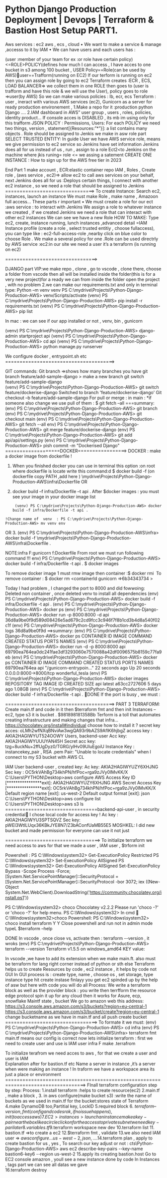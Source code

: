 # Python Django Production Deployment | Devops | Terraform & Bastion Host Setup  PART1.
Aws services : ec2  aws , ecs , cloud 
•	We want to make a service & manage ,accesss to it by IAM
•	We can have users and each users has :

(user :member of your team  for ex :or role have certain policy)<=ROLE>POLICY(defines how much I can access , I have acces to one bucket in  s3 among 100 bucket , USER
Policy==Role(can be used by AWS)user==Trafform(running on  EC2)
If our terform is running on ec2 then you can assign role by going to ec2
Terraform creates :ECR  ,  ECS, LOAD BALANCER=> we collect them in one  ROLE then goes to  (user is trafform  and have this role & we will use the User), policy goes to role  =>user(by AWS)
So we can make various policies :  lb, ecr, ecs
Terraform : user , ineract with various  AWS services (ec2), 
Gunicorn as a  server for ready production environement , 
1.Make a repo for it :production python Django ….
2.IAM dashboard in AWS” user group , users , roles, policies, identity product…
If console acces is  DISABLED , its mb im using only for this  trafform 
JSON   POLICY :
Permissions, Users:
For each POLICY  we  need two things, version , statement[{Resources:”*”}]:  a list contains many objects . Role should be assigned to Jenkis we make in asw role part 
SELECT TRUSTED ENTITY:
In guide User we have  AWS service role, means we give permission to ec2 service so Jenkins have set information Jenkins does all for us  instead of us , run , assign to a role 
Ect2<to Jenkins on the machine where jkis runing= role <= we assing a 
satement
CREATE ONE INSTANCE : How to sign up for the AWS free tier in 2023

End Part 1
make account , 
ECR:elastic container repo
IAM , Roles , Create role ,  (aws service , ec2)=> allow ec2  to call aws services on your behalf, next 
Jenkins does all for us :Deploys certain things, I connect with another ec2 instance , so we need a role that should be assigned to Jenkins
===============================>
To create Instance:
Search ec2, instances, launch an instance 
We must make Role , make name , Amazoon full access…
These parts r important
•	We must create a role for our ect :aws service : to interact with Jenkins 
We assign a role to whatever instance we created , if we created Jenkins we need a role that can   interact with other ec2 instances
We can see we have a new Role 
HOW TO MAKE:
Type  ec2, create, instance running, lunch instances ,advanced detail =IAM Instance profile (create a role , select trusted entitiy , choose fullaccess), you can type  like : ec2-full-access-role ,nearby click on blue color to choose Role .
We make a several policy for one   .Role can be used directrly by AWS service :ec2:in our site we need a user  it’s a terraform (is running on ec2)

================================>

DJANGO part
VIP:we make repo , clone , go to vscode , clone there, choose a folder from vscode then all will be installed inside the folder(this is for a very new project)for a ready we can from inside the folder open the project , with no problem
2.we can make our requirements.txt and only in terminal type:
Python –m venv venv 
PS C:\mydrive\Projects\Python-Django-Production-AWS> venv/Scripts/activate
(venv) PS C:\mydrive\Projects\Python-Django-Production-AWS> pip install -r requirements.txt
(venv) PS C:\mydrive\Projects\Python-Django-Production-AWS> pip list

In mac : we can see if our app installed or not ,  venv, bin , gunicorn 

(venv) PS C:\mydrive\Projects\Python-Django-Production-AWS> django-admin startproject api
(venv) PS C:\mydrive\Projects\Python-Django-Production-AWS> cd api
(venv) PS C:\mydrive\Projects\Python-Django-Production-AWS> python manage.py runserver

We configure  docker  ,  entrypoint.sh  etc 
======================================>

GIT commands:
Git branch =>shows how many branches you have 
git branch feature/add-sample-django > make a new branch 
git switch feature/add-sample-django  
(venv) PS C:\mydrive\Projects\Python-Django-Production-AWS> git switch 
feature/dockerise-django
Switched to branch 'feature/dockerise-django'
Git checkout –b feature/add-sample-django
For pull or merge : in main :
*if someone also change we use pull of them  : $  git fetch –all  ===summary:
(env) PS C:\mydrive\Projects\Python-Django-Production-AWS> git branch
(env) PS C:\mydrive\Projects\Python-Django-Production-AWS>  git checkout main
(env) PS C:\mydrive\Projects\Python-Django-Production-AWS> git fetch --all
env) PS C:\mydrive\Projects\Python-Django-Production-AWS> git merge feature/dockerise-django
(env) PS C:\mydrive\Projects\Python-Django-Production-AWS> git add api/api/settings.py
(env) PS C:\mydrive\Projects\Python-Django-Production-AWS> pish commit -m "Dockerised Django"
===================DOCKER=================>
DOCKER : make a docker image from dockerfile !
1.	When you finished docker  you can use  in terminal this  option :on root where dockerfile is locate write this command:d $ docker build -f (on dockerfile copy PATH ,add here ) \mydrive\Projects\Python-Django-Production-AWS\infra\Dockerfile
OR
2.	 docker build –f   infra/Dockerfile –t api .
After $docker images    : you must see your image in your docker image list 

          (venv) PS C:\mydrive\Projects\Python-Django-Production-AWS> docker build -f infra/Dockerfile -t api .
    !Change name of  venv  : PS C:\mydrive\Projects\Python-Django-Production-AWS> mv venv env
OR
3. (env) PS C:\mydrive\Projects\Python-Django-Production-AWS\infra> docker build -f \mydrive\Projects\Python-Django-Production-AWS\infra\Dockerfile .

NOTE:infra F:gunicorn   f:Dockerfile
From root we must run following command !!!
env) PS C:\mydrive\Projects\Python-Django-Production-AWS> docker build -f infra/Dockerfile -t api .
$ docker images

To remove docker image 1 must rmw image then container :$ docker rmi  <image id number3453657834d>
To remove container : $ docker rm <containerId gunicorn =>6b34343734 >


Today I had  problem , I changed the port to 8000 and did fowwoing:
Deleted non container , once deleted  venv to install all dependencies 
(env) PS C:\mydrive\Projects\Python-Django-Production-AWS> docker build -f infra/Dockerfile -t api .
(env) PS C:\mydrive\Projects\Python-Django-Production-AWS> docker ps
(env) PS C:\mydrive\Projects\Python-Django-Production-AWS> docker run -p 8000:8000 -d api
36d8a9be0f9d589d08426e5ad679c2cd9fcc3c946f7f8b1cd3b4d8a540f02c1f
(env) PS C:\mydrive\Projects\Python-Django-Production-AWS> docker logs 36d8a9be0f9d
==>summary:
(env) PS C:\mydrive\Projects\Python-Django-Production-AWS> docker ps
CONTAINER ID   IMAGE     COMMAND   CREATED   STATUS    PORTS     NAMES
(env) PS C:\mydrive\Projects\Python-Django-Production-AWS> docker run -d -p 8000:8000 api
69790ea764ea0dc241fae3df3293060e7570088a42df0096575b8159c77fa9eb
(env) PS C:\mydrive\Projects\Python-Django-Production-AWS> docker ps
CONTAINER ID   IMAGE     COMMAND                  CREATED          STATUS          PORTS                    NAMES
69790ea764ea   api       "/gunicorn-entrypoin…"   22 seconds ago   Up 20 seconds   0.0.0.0:8000->8000/tcp   wonderful_tesla
(env) PS C:\mydrive\Projects\Python-Django-Production-AWS> docker images
REPOSITORY   TAG       IMAGE ID       CREATED      SIZE
api          latest    a63cc2727606   5 days ago   1.08GB
(env) PS C:\mydrive\Projects\Python-Django-Production-AWS> docker build -f infra/Dockerfile -t api  .         DONE
If  the port is busy , we must :

======================================>
PART 3    TERRAFORM:
Create main.tf and code in it then  $terraform fmt and then init 
Instances –ec2, type s3 it is bucket . $981898181358Bb
Terform is a toll that automates creating infrastructure and making changes that infra…
https://chocolatey.org/install#individual    choose how to install it ?
secret key acces:
oLMh2wfNXqBNviAw3wgQA93r9bAZS9AflK6hjbgZ
access key :
AKIA2HAGIWYUT524OOWY
Users, backend-user 
Acc key: AKIA2HAGIWYUUUYAN45H
Secret acc key: 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
Instance
Key : instancekey_pair            ,    RSA  .pem
Pair:
"Unable to locate credentials" when I connect to my S3 bucket with AWS CL

IAM  User  backend-user , created key:
Ac key:  AKIA2HAGIWYUZY6XHJNG
Sec key : OC5rkVAhBg734khPN/hfPoc+rga9zJVy0IMvKK/X
C:\Users\PYTHON\Desktop>aws configure
AWS Access Key ID [****************exit]: AKIA2HAGIWYUZY6XHJNG
AWS Secret Access Key [****************exit]: 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
Default region name [exit]: us-west-2
Default output format [exit]: json
C:\Users\PYTHON\Desktop>aws configure list
C:\Users\PYTHON\Desktop>aws s3 ls
================================backend-api-user ,  in security credential
I chose   local code  for access key !
Ac key : AKIA2HAGIWYU3SPTSQVZ
Sec key: pWEI3WtILUqx36KBkJYE8N7/Z3bAConfUaMB55E5
MOSHKEL: I did new  bucket and made permission for everyone can use it not just 

=================================>
To initialize  terraform we need access to aws for that we made a user  , IAM user , $trform init 

Powershell :
PS C:\Windows\system32> Get-ExecutionPolicy
Restricted
PS C:\Windows\system32>  Set-ExecutionPolicy AllSigned
PS C:\Windows\system32> Get-ExecutionPolicy
AllSigned
Set-ExecutionPolicy Bypass -Scope Process -Force; [System.Net.ServicePointManager]::SecurityProtocol = [System.Net.ServicePointManager]::SecurityProtocol -bor 3072; iex ((New-Object System.Net.WebClient).DownloadString('https://community.chocolatey.org/install.ps1'))

PS C:\Windows\system32> choco
Chocolatey v2.2.2
Please run 'choco -?' or 'choco <command> -?' for help menu.
PS C:\Windows\system32>
In cmd  C:\Windows\system32>choco
Powershell:
PS C:\Windows\system32> choco install terraform
Y
Y
Close powershell and run not in admin mode 
typeL $terraform –help

DONE
In vscode , once close vs, activate then : terraform  --version , it wroks
(env) PS C:\mydrive\Projects\Python-Django-Production-AWS> terraform --version
Terraform v1.5.5
on windows_amd64
KEY  value:


In vscode ,we have to add its extension  when we make main.ft. also must be terraform for lang right corner instead of  python or sth else
Terraform helps us to create Resources  by code , ec2 instance , it helps by code not GUI
In GUI process is : create type, name , choose os  , set storage, type instance type hit create instase finlayy you get  ec2 spinded up by the help of  asw but here with code you will do all 
Process:
We write a terraform block as well as the provider block : you write then terrfform the resource edge protocol spin it up  for any cloud then it works for Asure, ecp, snowflake 
Maintf  state , bucket 
We go to amazon web this address:
https://s3.console.aws.amazon.com/s3/buckets?region=eu-central-1
https://s3.console.aws.amazon.com/s3/bucket/create?region=eu-central-1
change bucketname as we have in main.tf and all push create bucket
================================>
To formate it  we must:
(env) PS C:\mydrive\Projects\Python-Django-Production-AWS> cd infra
(env) PS C:\mydrive\Projects\Python-Django-Production-AWS\infra> terraform fmt
main.tf
means our config is correct
now lets initialize terraform :
first we need to create user and use is IAM user 
infra F  make  .terrafrom 

To initialize terafrom we need acces to aws  , for that we create a user and user is  IAM  
Explanation after for  bastion.tf  etc
 Name a server in instance  ,it’s a server when were making an instance !
In traform we have  a  workspace area its just a  place or environment 
==================================================================================>
FInall terraform configuration step by step:
Process:
1.install terraform :helps to create resource(ec2)
2.main.tf , make a block , 
3. in aws  configure(make bucket  s3) :write the name of buckets as  we used in main.tf for the bucket:stores state of Terraform 
4.make DynamoDB too,Partitial key, LockID
5.required block 
6.  $terraform –version ,  fmt (config and codes  r  ok, if no issue happens) , init (to access aws)
7. EC2>instances>launch an instance make a   key-pair near the box  like a circle click on for the access to private subnet we need key-pari later 
8. variables.tf 
9.$terraform workspace new dev 
10.terraform list 
11. bastion.tf     =>to create a  ec2
12.$terraform fmt ,  validate 
13.we also need IAM user => $aws configure …us-west-2,json,….
14.$terraform plan , apply       to  create bastion for  us , yes , 
To search our key adjust or not  :
cts\Python-Django-Production-AWS> aws ec2 describe-key-pairs --key-name bastion6-key6 --region us-west-2
15.apply  its creating bastion.host 
Go to  EC2 console amazron , youll see a new instance done by code 
In Instances  , tags part we can see all datas we gave  
16.terraform destroy

 




